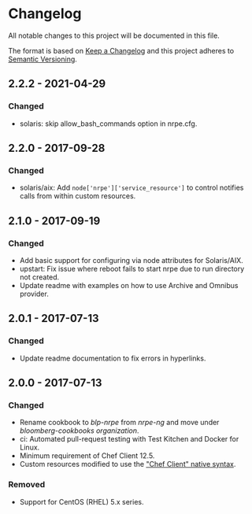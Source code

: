 # Changelog
All notable changes to this project will be documented in this file.

The format is based on [Keep a Changelog](http://keepachangelog.com/en/1.0.0/)
and this project adheres to [Semantic Versioning](http://semver.org/spec/v2.0.0.html).

## 2.2.2 - 2021-04-29

### Changed
- solaris: skip allow_bash_commands option in nrpe.cfg.

## 2.2.0 - 2017-09-28

### Changed
- solaris/aix: Add `node['nrpe']['service_resource']` to control
  notifies calls from within custom resources.

## 2.1.0 - 2017-09-19

### Changed
- Add basic support for configuring via node attributes for Solaris/AIX.
- upstart: Fix issue where reboot fails to start nrpe due to run directory not created.
- Update readme with examples on how to use Archive and Omnibus provider.

## 2.0.1 - 2017-07-13

### Changed
- Update readme documentation to fix errors in hyperlinks.

## 2.0.0 - 2017-07-13

### Changed
- Rename cookbook to _blp-nrpe_ from _nrpe-ng_ and move under _bloomberg-cookbooks organization_.
- ci: Automated pull-request testing with Test Kitchen and Docker for Linux.
- Minimum requirement of Chef Client 12.5.
- Custom resources modified to use the ["Chef Client" native syntax](https://docs.chef.io/custom_resources.html).

### Removed
- Support for CentOS (RHEL) 5.x series.
